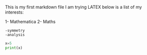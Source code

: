 This is my first markdown file
I am trying LATEX
below is a list of my interests:
 
 1- Mathematica
 2- Maths
    
    -symmetry
    -analysis
```python
x=5
print(x)
  
